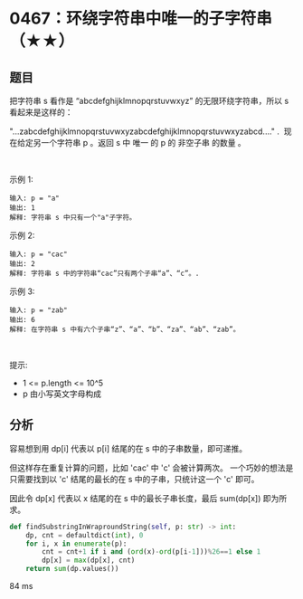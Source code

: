 # 0467：环绕字符串中唯一的子字符串（★★）




## 题目

把字符串 s 看作是 “abcdefghijklmnopqrstuvwxyz” 的无限环绕字符串，所以 s 看起来是这样的：

"...zabcdefghijklmnopqrstuvwxyzabcdefghijklmnopqrstuvwxyzabcd...." . 
现在给定另一个字符串 p 。返回 s 中 唯一 的 p 的 非空子串 的数量 。 

 

示例 1:

    输入: p = "a"
    输出: 1
    解释: 字符串 s 中只有一个"a"子字符。
示例 2:

    输入: p = "cac"
    输出: 2
    解释: 字符串 s 中的字符串“cac”只有两个子串“a”、“c”。.
示例 3:

    输入: p = "zab"
    输出: 6
    解释: 在字符串 s 中有六个子串“z”、“a”、“b”、“za”、“ab”、“zab”。
 

提示:
- 1 <= p.length <= 10^5
- p 由小写英文字母构成


## 分析

容易想到用 dp[i] 代表以 p[i] 结尾的在 s 中的子串数量，即可递推。

但这样存在重复计算的问题，比如 'cac' 中 'c' 会被计算两次。
一个巧妙的想法是只需要找到以 'c' 结尾的最长的在 s 中的子串，只统计这一个 'c' 即可。

因此令 dp[x] 代表以 x 结尾的在 s 中的最长子串长度，最后 sum(dp[x]) 即为所求。

```python
def findSubstringInWraproundString(self, p: str) -> int:
    dp, cnt = defaultdict(int), 0
    for i, x in enumerate(p):
        cnt = cnt+1 if i and (ord(x)-ord(p[i-1]))%26==1 else 1
        dp[x] = max(dp[x], cnt)
    return sum(dp.values())
```
84 ms


